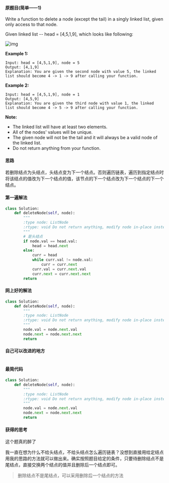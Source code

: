 #### 原题目(简单——1)

Write a function to delete a node (except the tail) in a singly linked list, given only access to that node.

Given linked list -- head = [4,5,1,9], which looks like following:

![img](https://assets.leetcode.com/uploads/2018/12/28/237_example.png)

**Example 1:**

```
Input: head = [4,5,1,9], node = 5
Output: [4,1,9]
Explanation: You are given the second node with value 5, the linked list should become 4 -> 1 -> 9 after calling your function.
```

**Example 2:**

```
Input: head = [4,5,1,9], node = 1
Output: [4,5,9]
Explanation: You are given the third node with value 1, the linked list should become 4 -> 5 -> 9 after calling your function.
```

**Note:**

- The linked list will have at least two elements.
- All of the nodes' values will be unique.
- The given node will not be the tail and it will always be a valid node of the linked list.
- Do not return anything from your function.

#### 思路

若删除结点为头结点，头结点变为下一个结点。否则遍历链表，遍历到指定结点时将该结点的值改为下一个结点的值，该节点的下一个结点改为下一个结点的下一个结点。

#### 第一遍解法
```python
class Solution:
    def deleteNode(self, node):
        """
        :type node: ListNode
        :rtype: void Do not return anything, modify node in-place instead.
        """
        # 是头结点
        if node.val == head.val:
            head = head.next
        else:
            curr = head
            while curr.val != node.val:
                curr = curr.next
            curr.val = curr.next.val
            curr.next = curr.next.next
        return  
```
#### 网上好的解法
```python
class Solution:
    def deleteNode(self, node):
        """
        :type node: ListNode
        :rtype: void Do not return anything, modify node in-place instead.
        """
        node.val = node.next.val
        node.next = node.next.next
        return 
```
#### 自己可以改进的地方
```python

```
#### 最简代码
```python
class Solution:
    def deleteNode(self, node):
        """
        :type node: ListNode
        :rtype: void Do not return anything, modify node in-place instead.
        """
        node.val = node.next.val
        node.next = node.next.next
        return 
```
#### 获得的思考

这个题真的醉了

我一直在想为什么不给头结点，不给头结点怎么遍历链表？没想到直接用给定结点用我的思路的方法就可以做出来。确实按照题目给定的条件，只要待删除结点不是尾结点，直接交换两个结点的值并且删除后一个结点即可。

> 删除结点不是尾结点，可以采用删除后一个结点的方法